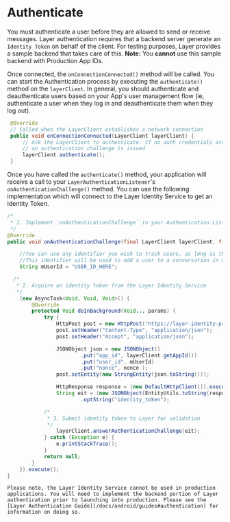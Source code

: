 # Authenticate

You must authenticate a user before they are allowed to send or receive messages. Layer authentication requires that a backend server generate an `Identity Token` on behalf of the client. For testing purposes, Layer provides a sample backend that takes care of this. <b>Note:</b> You <b>cannot</b> use this sample backend with Production App IDs.

Once connected, the `onConnectionConnected()` method will be called. You can start the Authentication process by executing the `authenticate()` method on the `layerClient`. In general, you should authenticate and deauthenticate users based on your App's user management flow (ie, authenticate a user when they log in and deauthenticate them when they log out).

```java
 @Override
 // Called when the LayerClient establishes a network connection
 public void onConnectionConnected(LayerClient layerClient) {
     // Ask the LayerClient to authenticate. If no auth credentials are present,
     // an authentication challenge is issued
     layerClient.authenticate();
 }
```

Once you have called the `authenticate()` method, your application will receive a call to your `LayerAuthenticationListener`'s `onAuthenticationChallenge()` method. You can use the following implementation which will connect to the Layer Identity Service to get an Identity Token.


```java
/*
 * 1. Implement `onAuthenticationChallenge` in your Authentication Listener to acquire a nonce
 */
@Override
public void onAuthenticationChallenge(final LayerClient layerClient, final String nonce) {

    //You can use any identifier you wish to track users, as long as the value is unique
    //This identifier will be used to add a user to a conversation in order to send them messages
    String mUserId = "USER_ID_HERE";

  /*
   * 2. Acquire an identity token from the Layer Identity Service
   */
    (new AsyncTask<Void, Void, Void>() {
        @Override
        protected Void doInBackground(Void... params) {
            try {
                HttpPost post = new HttpPost("https://layer-identity-provider.herokuapp.com/identity_tokens");
                post.setHeader("Content-Type", "application/json");
                post.setHeader("Accept", "application/json");

                JSONObject json = new JSONObject()
                        .put("app_id", layerClient.getAppId())
                        .put("user_id", mUserId)
                        .put("nonce", nonce );
                post.setEntity(new StringEntity(json.toString()));

                HttpResponse response = (new DefaultHttpClient()).execute(post);
                String eit = (new JSONObject(EntityUtils.toString(response.getEntity())))
                        .optString("identity_token");

            /*
             * 3. Submit identity token to Layer for validation
             */
                layerClient.answerAuthenticationChallenge(eit);
            } catch (Exception e) {
                e.printStackTrace();
            }
            return null;
        }
    }).execute();
}
```

```emphasis
Please note, the Layer Identity Service cannot be used in production applications. You will need to implement the backend portion of Layer authentication prior to launching into production. Please see the [Layer Authentication Guide](/docs/android/guides#authentication) for information on doing so.
```

